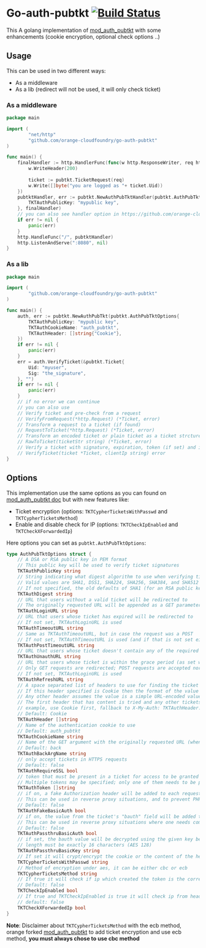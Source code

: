 # Go-auth-pubtkt [![Build Status](https://travis-ci.org/orange-cloudfoundry/go-auth-pubtkt.svg?branch=master)](https://travis-ci.org/orange-cloudfoundry/go-auth-pubtkt)

This A golang implementation of [mod_auth_pubtkt](https://neon1.net/mod_auth_pubtkt/) with some enhancements 
(cookie encryption, optional check options ..)

## Usage

This can be used in two different ways:
- As a middleware
- As a lib (redirect will not be used, it will only check ticket)

### As a middleware

```go
package main

import (
        "net/http"
        "github.com/orange-cloudfoundry/go-auth-pubtkt"
)

func main() {
    finalHandler := http.HandlerFunc(func(w http.ResponseWriter, req http.Request){
        w.WriteHeader(200)
       
        ticket := pubtkt.TicketRequest(req)
        w.Write([]byte("you are logged as "+ ticket.Uid))
    })
    pubtktHandler, err := pubtkt.NewAuthPubTktHandler(pubtkt.AuthPubTktOptions{
        TKTAuthPublicKey: "mypublic key",
    }, finalHandler)
    // you can also see handler option in https://github.com/orange-cloudfoundry/go-auth-pubtkt/blob/master/middleware.go#L171-L203
    if err != nil {
        panic(err)
    }
    http.HandleFunc("/", pubtktHandler)
    http.ListenAndServe(":8080", nil)
}
```

### As a lib

```go
package main

import (
        "github.com/orange-cloudfoundry/go-auth-pubtkt"
)

func main() {
    auth, err := pubtkt.NewAuthPubTkt(pubtkt.AuthPubTktOptions{
        TKTAuthPublicKey: "mypublic key",
        TKTAuthCookieName: "auth_pubtkt",
        TKTAuthHeader: []string{"Cookie"},
    })
    if err != nil {
        panic(err)
    }
    err = auth.VerifyTicket(&pubtkt.Ticket{ 
        Uid: "myuser",
        Sig: "the_signature",
    }, "")
    if err != nil {
        panic(err)
    }
    // if no error we can continue
    // you can also use
    // Verify ticket and pre-check from a request
    // VerifyFromRequest(*http.Request) (*Ticket, error)
    // Transform a request to a ticket (if found)
    // RequestToTicket(*http.Request) (*Ticket, error)
    // Transform an encoded ticket or plain ticket as a ticket strcture
    // RawToTicket(ticketStr string) (*Ticket, error)
    // Verify a ticket with signature, expiration, token (if set) and ip (against the provided ip and if TKTCheckIpEnabled option is true)
    // VerifyTicket(ticket *Ticket, clientIp string) error
}
```

## Options

This implementation use the same options as you can found on [mod_auth_pubtkt doc](https://neon1.net/mod_auth_pubtkt/install.html) but with new features like:
- Ticket encryption (options: `TKTCypherTicketsWithPasswd` and `TKTCypherTicketsMethod`)
- Enable and disable check for IP (options: `TKTCheckIpEnabled` and `TKTCheckXForwardedIp`)

Here options you can set as `pubtkt.AuthPubTktOptions`:

```go
type AuthPubTktOptions struct {
	// A DSA or RSA public key in PEM format
	// This public key will be used to verify ticket signatures
	TKTAuthPublicKey string
	// String indicating what digest algorithm to use when verifying ticket signatures
	// Valid values are SHA1, DSS1, SHA224, SHA256, SHA384, and SHA512
	// If not specified, the old defaults of SHA1 (for an RSA public key) or DSS1 (for a DSA public key) will be used.
	TKTAuthDigest string
	// URL that users without a valid ticket will be redirected to
	// The originally requested URL will be appended as a GET parameter (normally named "back", but can be changed with TKTAuthBackArgName)
	TKTAuthLoginURL string
	// URL that users whose ticket has expired will be redirected to
	// If not set, TKTAuthLoginURL is used
	TKTAuthTimeoutURL string
	// Same as TKTAuthTimeoutURL, but in case the request was a POST
	// If not set, TKTAuthTimeoutURL is used (and if that is not set either, TKTAuthLoginURL)
	TKTAuthPostTimeoutURL string
	// URL that users whose ticket doesn't contain any of the required tokens (as set with TKTAuthToken) will be redirected to
	TKTAuthUnauthURL string
	// URL that users whose ticket is within the grace period (as set with the graceperiod key in the ticket) before the actual expiry will be redirected to.
	// Only GET requests are redirected; POST requests are accepted normally. The script at this URL should check the ticket and issue a new one
	// If not set, TKTAuthLoginURL is used
	TKTAuthRefreshURL string
	// A space separated list of headers to use for finding the ticket (case insensitive).
	// If this header specified is Cookie then the format of the value expects to be a valid cookie (subject to the TKTAuthCookieName directive).
	// Any other header assumes the value is a simple URL-encoded value of the ticket.
	// The first header that has content is tried and any other tickets in other header(s) are ignored.
	// example, use Cookie first, fallback to X-My-Auth: TKTAuthHeader: []string{"Cookie", "X-My-Auth"}
	// Default: Cookie
	TKTAuthHeader []string
	// Name of the authentication cookie to use
	// Default: auth_pubtkt
	TKTAuthCookieName string
	// Name of the GET argument with the originally requested URL (when redirecting to the login page)
	// Default: back
	TKTAuthBackArgName string
	// only accept tickets in HTTPS requests
	// Default: false
	TKTAuthRequireSSL bool
	// token that must be present in a ticket for access to be granted
	// Multiple tokens may be specified; only one of them needs to be present in the ticket (i.e. any token can match, not all tokens need to match)
	TKTAuthToken []string
	// if on, a fake Authorization header will be added to each request (username from ticket, fixed string "password" as the password).
	// This can be used in reverse proxy situations, and to prevent PHP from stripping username information from the request (which would then not be available for logging purposes)
	// Default: false
	TKTAuthFakeBasicAuth bool
	// if on, the value from the ticket's "bauth" field will be added to the request as a Basic Authorization header.
	// This can be used in reverse proxy situations where one needs complete control over the username and password (see also TKTAuthFakeBasicAuth, which should not be used at the same time).
	// Default: false
	TKTAuthPassthruBasicAuth bool
	// if set, the bauth value will be decrypted using the given key before it is added to the Authorization header.
	// length must be exactly 16 characters (AES 128)
	TKTAuthPassthruBasicKey string
	// If set it will crypt/encrypt the cookie or the content of the header with this passphrase (not a key but a passphrase like in openssl)
	TKTCypherTicketsWithPasswd string
	// Method of encryption under aes, it can be either cbc or ecb
	TKTCypherTicketsMethod string
	// If true it will check if ip which created the token is the correct ip who use it
	// Default: false
	TKTCheckIpEnabled bool
	// If true and TKTCheckIpEnabled is true it will check ip from header X-Forwarded-For instead client remote ip
	// default: false
	TKTCheckXForwardedIp bool
}
```

**Note**: Disclaimer about `TKTCypherTicketsMethod` with the ecb method, orange forked [mod_auth_pubtkt](https://neon1.net/mod_auth_pubtkt/) 
to add ticket encryption and use ecb method, **you must always chose to use cbc method**